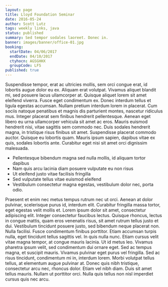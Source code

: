 ```yaml
---
layout: page
title: Lloyd Foundation Seminar
date: 2016-05-24
author: Scott Lutz
tags: weekly links, java
status: published
summary: Sed tempor sodales laoreet. Donec in.
banner: images/banner/office-01.jpg
booking:
  startDate: 04/06/2017
  endDate: 04/10/2017
  ctyhocn: AGSGHHX
  groupCode: LFS
published: true
---
```

Suspendisse tempor, erat ac ultricies mollis, sem orci congue erat, id lobortis augue dolor eu ex. Aliquam erat volutpat. Vivamus aliquet blandit mi, sed posuere lacus ullamcorper at. Quisque aliquet lorem sit amet eleifend viverra. Fusce eget condimentum ex. Donec interdum tellus et ligula egestas accumsan. Nullam pretium interdum lorem in placerat. Cum sociis natoque penatibus et magnis dis parturient montes, nascetur ridiculus mus. Integer placerat sem finibus hendrerit pellentesque. Aenean eget libero eu urna ullamcorper vehicula sit amet ac eros. Mauris euismod hendrerit nisi, vitae sagittis sem commodo nec. Duis sodales hendrerit magna, in tristique risus finibus sit amet. Suspendisse placerat commodo auctor. Quisque eu lobortis quam. Mauris ipsum sapien, dapibus vitae ex quis, sodales lobortis ante. Curabitur eget nisi sit amet orci dignissim malesuada.

* Pellentesque bibendum magna sed nulla mollis, id aliquam tortor dapibus
* Nam quis arcu lacinia diam posuere vulputate eu non risus
* Ut eleifend justo vitae facilisis fringilla
* Sed vulputate tellus vitae euismod eleifend
* Vestibulum consectetur magna egestas, vestibulum dolor nec, porta odio.

Praesent et enim nec metus tempus rutrum nec ut orci. Aenean at dolor pulvinar, scelerisque purus id, interdum elit. Curabitur fringilla massa tortor, eget egestas velit mollis et. Lorem ipsum dolor sit amet, consectetur adipiscing elit. Integer consectetur faucibus lectus. Quisque rhoncus, lectus in congue mattis, quam eros venenatis risus, sit amet rutrum tellus justo et dui. Vestibulum tincidunt posuere justo, sed bibendum neque placerat non. Nulla facilisi. Fusce condimentum finibus porttitor. Etiam accumsan turpis nulla, eget tincidunt tellus sagittis vel. In quis nulla nunc. Etiam cursus velit vitae magna tempor, at congue mauris lacinia. Ut id metus leo.
Vivamus pharetra ipsum velit, sed condimentum dui ornare eget. Sed ac tempus magna, et suscipit mauris. Vivamus pulvinar eget purus vel fringilla. Sed ac risus tincidunt, condimentum mi in, interdum lorem. Morbi volutpat tellus tellus, at elementum augue pulvinar at. Donec quis nibh tristique, consectetur arcu nec, rhoncus dolor. Etiam vel nibh diam. Duis sit amet tellus mauris. Nullam ut porttitor orci. Nulla quis tellus non nisl imperdiet cursus quis nec arcu.
